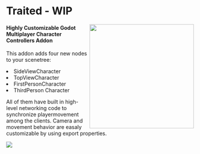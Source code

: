 # Traited - WIP
<img src="https://user-images.githubusercontent.com/57133330/163671383-5addeff2-7ae0-46ca-8f6b-24cc72e99f66.gif" style="width: 280px;" align="right">
<h4 align="left">Highly Customizable Godot Multiplayer Character Controllers Addon</h4>
<p>This addon adds four new nodes to your scenetree:
  <li>SideViewCharacter</li>
  <li>TopViewCharacter</li>
  <li>FirstPersonCharacter</li>
  <li>ThirdPerson Character</li>
</p>
<p>
  All of them have built in high-level networking code to synchronize playermovement among the clients. Camera and movement behavior are easaly customizable by using export properties.
</p>

<img src="https://img.shields.io/badge/❗ WIP-Not%20all%20features%20are%20implemented%20yet-red?style=for-the-badge">
